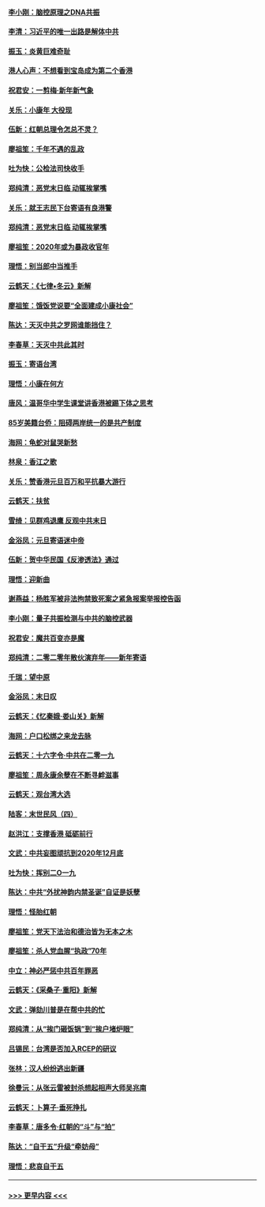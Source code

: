 #### [李小刚：脑控原理之DNA共振](../pages/nsc993/n11780962.md?t=01101802) 
#### [李清：习近平的唯一出路是解体中共](../pages/nsc993/n11780866.md?t=01101802) 
#### [振玉：炎黄巨难奇耻](../pages/nsc993/n11779632.md?t=01101802) 
#### [港人心声：不想看到宝岛成为第二个香港](../pages/nsc993/n11778817.md?t=01101802) 
#### [祝君安：一剪梅‧新年新气象](../pages/nsc993/n11776340.md?t=01101802) 
#### [关乐：小康年 大役现](../pages/nsc993/n11774213.md?t=01101802) 
#### [伍新：红朝总理令怎总不灵？](../pages/nsc993/n11770813.md?t=01101802) 
#### [廖祖笙：千年不遇的乱政](../pages/nsc993/n11770373.md?t=01101802) 
#### [吐为快：公检法司快收手](../pages/nsc993/n11770359.md?t=01101802) 
#### [郑纯清：恶党末日临 动辄挨掌嘴](../pages/nsc993/n11769912.md?t=01101802) 
#### [关乐：就王志民下台寄语有良港警](../pages/nsc993/n11769903.md?t=01101802) 
#### [郑纯清：恶党末日临 动辄挨掌嘴](../pages/nsc993/n11769356.md?t=01101802) 
#### [廖祖笙：2020年或为暴政收官年](../pages/nsc993/n11768216.md?t=01101802) 
#### [理悟：别当郎中当推手](../pages/nsc993/n11768243.md?t=01101802) 
#### [云鹤天：《七律▪冬云》新解](../pages/nsc993/n11768204.md?t=01101802) 
#### [廖祖笙：饿饭党说要“全面建成小康社会”](../pages/nsc993/n11767482.md?t=01101802) 
#### [陈达：天灭中共之罗网谁能挡住？](../pages/nsc993/n11767465.md?t=01101802) 
#### [李春草：天灭中共此其时](../pages/nsc993/n11767452.md?t=01101802) 
#### [振玉：寄语台湾](../pages/nsc993/n11767432.md?t=01101802) 
#### [理悟：小康在何方](../pages/nsc993/n11767394.md?t=01101802) 
#### [唐风：温哥华中学生课堂讲香港被踢下体之思考](../pages/nsc993/n11766848.md?t=01101802) 
#### [85岁美籍台侨：阻碍两岸统一的是共产制度](../pages/nsc993/n11765043.md?t=01101802) 
#### [海网：龟蛇对鼠哭新愁](../pages/nsc993/n11764895.md?t=01101802) 
#### [林泉：香江之歌](../pages/nsc993/n11764415.md?t=01101802) 
#### [关乐：赞香港元旦百万和平抗暴大游行](../pages/nsc993/n11764382.md?t=01101802) 
#### [云鹤天：扶贫](../pages/nsc993/n11764245.md?t=01101802) 
#### [雪绮：见群鸡退鹰  反观中共末日](../pages/nsc993/n11762112.md?t=01101802) 
#### [金浴凤：元旦寄语迷中帝](../pages/nsc993/n11761788.md?t=01101802) 
#### [伍新：贺中华民国《反渗透法》通过](../pages/nsc993/n11761994.md?t=01101802) 
#### [理悟：迎新曲](../pages/nsc993/n11761152.md?t=01101802) 
#### [谢燕益：杨胜军被非法拘禁致死案之紧急报案举报控告函](../pages/nsc993/n11756134.md?t=01101802) 
#### [李小刚：量子共振检测与中共的脑控武器](../pages/nsc993/n11754518.md?t=01101802) 
#### [祝君安：魔共百变亦是魔](../pages/nsc993/n11754469.md?t=01101802) 
#### [郑纯清：二零二零年散伙演弃年——新年寄语](../pages/nsc993/n11754195.md?t=01101802) 
#### [千瑞：望中原](../pages/nsc993/n11754159.md?t=01101802) 
#### [金浴凤：末日叹](../pages/nsc993/n11752359.md?t=01101802) 
#### [云鹤天：《忆秦娥‧娄山关》新解](../pages/nsc993/n11752348.md?t=01101802) 
#### [海网：户口松绑之来龙去脉](../pages/nsc993/n11752328.md?t=01101802) 
#### [云鹤天：十六字令‧中共在二零一九](../pages/nsc993/n11752305.md?t=01101802) 
#### [廖祖笙：周永康余孽在不断寻衅滋事](../pages/nsc993/n11751013.md?t=01101802) 
#### [云鹤天：观台湾大选](../pages/nsc993/n11751007.md?t=01101802) 
#### [陆客：末世民风（四）](../pages/nsc993/n11749203.md?t=01101802) 
#### [赵洪江：支撑香港 砥砺前行](../pages/nsc993/n11748482.md?t=01101802) 
#### [文武：中共妄图顽抗到2020年12月底](../pages/nsc993/n11748446.md?t=01101802) 
#### [吐为快：挥别二O一九](../pages/nsc993/n11748411.md?t=01101802) 
#### [陈达：中共“外扰神韵内禁圣诞”自证是妖孽](../pages/nsc993/n11748226.md?t=01101802) 
#### [理悟：怪胎红朝](../pages/nsc993/n11748206.md?t=01101802) 
#### [廖祖笙：党天下法治和德治皆为无本之木](../pages/nsc993/n11748135.md?t=01101802) 
#### [廖祖笙：杀人党血腥“执政”70年](../pages/nsc993/n11745144.md?t=01101802) 
#### [中立：神必严惩中共百年罪恶](../pages/nsc993/n11744970.md?t=01101802) 
#### [云鹤天：《采桑子‧重阳》新解](../pages/nsc993/n11744948.md?t=01101802) 
#### [文武：弹劾川普是在帮中共的忙](../pages/nsc993/n11744758.md?t=01101802) 
#### [郑纯清：从“挨门砸饭锅”到“挨户堵炉眼”](../pages/nsc993/n11744745.md?t=01101802) 
#### [吕锡民：台湾是否加入RCEP的研议](../pages/nsc993/n11744701.md?t=01101802) 
#### [张林：汉人纷纷逃出新疆](../pages/nsc993/n11743530.md?t=01101802) 
#### [徐曼沅：从张云雷被封杀想起相声大师吴兆南](../pages/nsc993/n11741816.md?t=01101802) 
#### [云鹤天：卜算子‧垂死挣扎](../pages/nsc993/n11739956.md?t=01101802) 
#### [李春草：唐多令‧红朝的“斗”与“拍”](../pages/nsc993/n11739830.md?t=01101802) 
#### [陈达：“自干五”升级“牵妨母”](../pages/nsc993/n11739724.md?t=01101802) 
#### [理悟：悲哀自干五](../pages/nsc993/n11739547.md?t=01101802) 

----
#### [ >>> 更早内容 <<< ](../indexes/nsc993-earlier.md)
